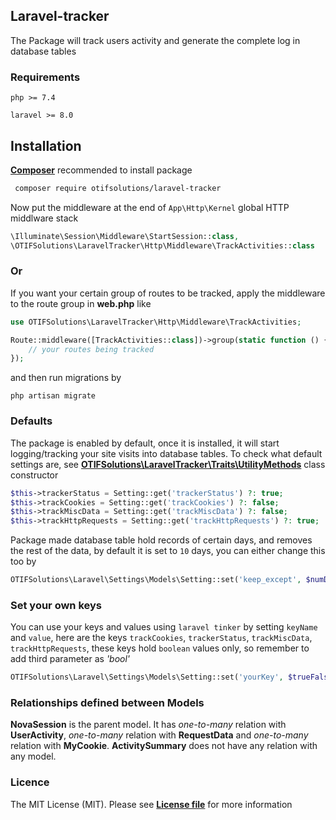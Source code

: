 ## Laravel-tracker

The Package will track users activity and generate the complete log in database tables

### Requirements
`php >= 7.4`

`laravel >= 8.0`

## Installation

[**Composer**](https://getcomposer.org/download/) recommended to install package

```sh
 composer require otifsolutions/laravel-tracker
```

Now put the middleware at the end of `App\Http\Kernel` global HTTP middlware stack
 
```php
\Illuminate\Session\Middleware\StartSession::class,   
\OTIFSolutions\LaravelTracker\Http\Middleware\TrackActivities::class
```


### Or
If you want your certain group of routes to be tracked, apply the middleware to the route group in **web.php** like 
```php
use OTIFSolutions\LaravelTracker\Http\Middleware\TrackActivities;

Route::middleware([TrackActivities::class])->group(static function () {
    // your routes being tracked
});
```

and then run migrations by 

```
php artisan migrate
```

### Defaults

The package is enabled by default, once it is installed, it will start logging/tracking your site 
visits into database tables. To check what default settings are, 
see [**OTIFSolutions\LaravelTracker\Traits\UtilityMethods**](https://github.com/otifsolutions/laravel-tracker/blob/main/src/Traits/UtilityMethods.php) class constructor

```php
$this->trackerStatus = Setting::get('trackerStatus') ?: true;
$this->trackCookies = Setting::get('trackCookies') ?: false;
$this->trackMiscData = Setting::get('trackMiscData') ?: false;
$this->trackHttpRequests = Setting::get('trackHttpRequests') ?: true;
```

Package made database table hold records of certain days, and removes the rest of the data, 
by default it is set to `10` days, you can either change this too by

```php
OTIFSolutions\Laravel\Settings\Models\Setting::set('keep_except', $numDays);
```

### Set your own keys

You can use your keys and values using `laravel tinker` by setting `keyName` and `value`,
here are the keys `trackCookies`, `trackerStatus`, `trackMiscData`, `trackHttpRequests`, these keys hold
`boolean` values only, so remember to add third parameter as *'bool'*

```php
OTIFSolutions\Laravel\Settings\Models\Setting::set('yourKey', $trueFalse, 'bool');
```

### Relationships defined between Models
**NovaSession** is the parent model. It has *one-to-many* relation with **UserActivity**, 
*one-to-many* relation with **RequestData** and *one-to-many* relation with **MyCookie**. 
**ActivitySummary** does not have any relation with any model.


### Licence
The MIT License (MIT). Please see [**License file**](https://github.com/otifsolutions/laravel-tracker/blob/main/LICENSE) for more information

